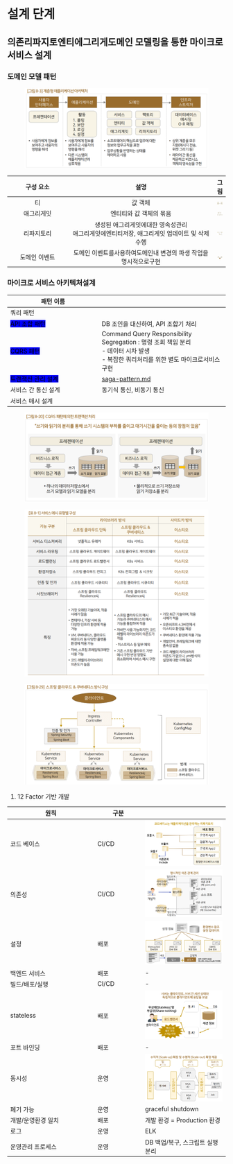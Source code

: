 # 설계 단계

## 의존리파지토엔티에그리게도메인 모델링을 통한 마이크로 서비스 설계

### 도메인 모델 패턴

<figure><img src="../../../../.gitbook/assets/image (3) (1) (1) (1).png" alt=""><figcaption></figcaption></figure>

<table><thead><tr><th width="130" align="center">구성 요소</th><th width="336" align="center">설명</th><th align="center">그림</th></tr></thead><tbody><tr><td align="center">티</td><td align="center">값 객체</td><td align="center"><img src="../../../../.gitbook/assets/image (5) (1).png" alt="" data-size="original"></td></tr><tr><td align="center">애그리게잇</td><td align="center">엔티티와 값 객체의 묶음</td><td align="center"><img src="../../../../.gitbook/assets/image (4) (1).png" alt="" data-size="original"></td></tr><tr><td align="center">리파지토리</td><td align="center">생성된 애그리게잇에대한 영속성관리 <br>애그리게잇에엔티티저장, 애그리게잇 업데이트 및 삭제 수행</td><td align="center"><img src="../../../../.gitbook/assets/image (1) (1) (1) (1).png" alt="" data-size="original"></td></tr><tr><td align="center">도메인 이벤트</td><td align="center">도메인 이벤트를사용하여도메인내 변경의 파생 작업을명시적으로구현</td><td align="center"><img src="../../../../.gitbook/assets/image (1) (1) (1) (1) (1).png" alt="" data-size="original"></td></tr></tbody></table>



### 마이크로 서비스 아키텍처설계

<table><thead><tr><th width="197">패턴 이름</th><th></th></tr></thead><tbody><tr><td>쿼리 패턴</td><td></td></tr><tr><td><mark style="background-color:blue;">API 조합 패턴</mark></td><td>DB 조인을 대신하여,  API 조합기 처리</td></tr><tr><td><mark style="background-color:blue;">CQRS 패턴</mark></td><td>Command Query Responsibility Segregation : 명령 조회 책임 분리<br>- 데이터 시차 발생<br>- 복잡한 쿼리처리를 위한 별도 마이크로서비스 구현</td></tr><tr><td><mark style="background-color:blue;">트랜잭션 관리 설계</mark></td><td><a data-mention href="../../../../tech/microservice/pattern/transaction/saga-pattern.md">saga-pattern.md</a></td></tr><tr><td>서비스 간 통신 설계</td><td>동기식 통신, 비동기 통신</td></tr><tr><td>서비스 매시 설계</td><td></td></tr></tbody></table>

<figure><img src="../../../../.gitbook/assets/image (2) (1) (1).png" alt=""><figcaption></figcaption></figure>

<figure><img src="../../../../.gitbook/assets/image (54).png" alt=""><figcaption></figcaption></figure>

<figure><img src="../../../../.gitbook/assets/image (55).png" alt=""><figcaption></figcaption></figure>

1. 12 Factor 기반 개발

<table><thead><tr><th width="187">원칙</th><th width="96">구분</th><th></th></tr></thead><tbody><tr><td>코드 베이스</td><td>CI/CD</td><td><img src="../../../../.gitbook/assets/image (58).png" alt="" data-size="original"></td></tr><tr><td>의존성</td><td>CI/CD</td><td><img src="../../../../.gitbook/assets/image (57).png" alt="" data-size="original"></td></tr><tr><td>설정</td><td>배포</td><td><img src="../../../../.gitbook/assets/image (56).png" alt="" data-size="original"></td></tr><tr><td>백엔드 서비스</td><td>배포</td><td>-</td></tr><tr><td>빌드/배포/실행</td><td>CI/CD</td><td>-</td></tr><tr><td>stateless</td><td>배포</td><td><img src="../../../../.gitbook/assets/image (59).png" alt="" data-size="original"></td></tr><tr><td>포트 바인딩</td><td>배포</td><td>-</td></tr><tr><td>동시성</td><td>운영</td><td><img src="../../../../.gitbook/assets/image (60).png" alt="" data-size="original"></td></tr><tr><td>폐기 가능</td><td>운영</td><td>graceful shutdown</td></tr><tr><td>개발/운영환경 일치</td><td>배포</td><td>개발 환경 = Production 환경</td></tr><tr><td>로그</td><td>운영</td><td>ELK</td></tr><tr><td>운영관리 프로세스</td><td>운영</td><td>DB  백업/복구, 스크립트 실행 분리</td></tr></tbody></table>
